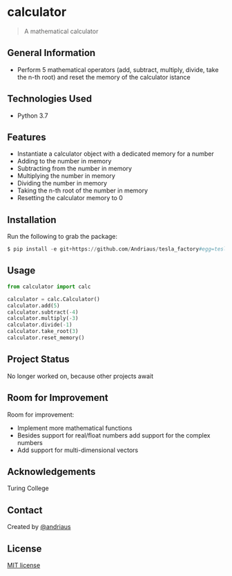 # calculator
> A mathematical calculator

## General Information
- Perform 5 mathematical operators (add, subtract, multiply, divide, take the n-th root) and reset the memory of the calculator istance

## Technologies Used
- Python 3.7

## Features
- Instantiate a calculator object with a dedicated memory for a number
- Adding to the number in memory 
- Subtracting from the number in memory 
- Multiplying the number in memory 
- Dividing the number in memory 
- Taking the n-th root of the number in memory 
- Resetting the calculator memory to 0

## Installation
Run the following to grab the package:
```python
$ pip install -e git+https://github.com/Andriaus/tesla_factory#egg=tesla_factory
```

## Usage
```python
from calculator import calc

calculator = calc.Calculator()
calculator.add(5)
calculator.subtract(-4)
calculator.multiply(-3)
calculator.divide(-1)
calculator.take_root(3)
calculator.reset_memory()
```

## Project Status
No longer worked on, because other projects await

## Room for Improvement
Room for improvement:
- Implement more mathematical functions
- Besides support for real/float numbers add support for the complex numbers
- Add support for multi-dimensional vectors

## Acknowledgements
Turing College

## Contact
Created by [@andriaus](https://github.com/andriaus)

## License
[MIT license](https://opensource.org/licenses/MIT)
